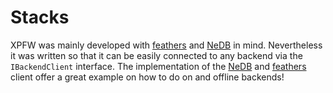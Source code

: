 # Stacks

XPFW was mainly developed with [feathers](http://feathersjs.com/) and [NeDB](https://github.com/louischatriot/nedb/) in mind.
Nevertheless it was written so that it can be easily connected to any backend via the `IBackendClient` interface.
The implementation of the [NeDB](https://github.com/xpfw/xpfw/blob/v1rewrite/packages/data-nedb/src/nedb.ts) and [feathers](https://github.com/xpfw/xpfw/blob/v1rewrite/packages/data-feathers/src/feathers.ts) client offer a great example on how to do on and offline backends!